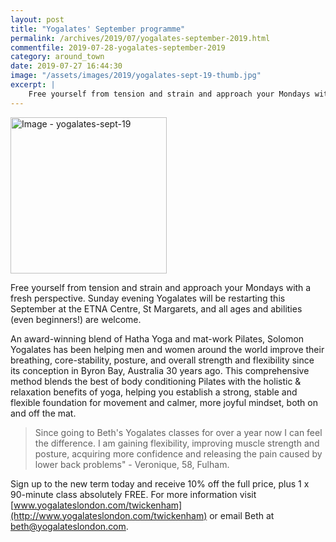 ```yaml
---
layout: post
title: "Yogalates' September programme"
permalink: /archives/2019/07/yogalates-september-2019.html
commentfile: 2019-07-28-yogalates-september-2019
category: around_town
date: 2019-07-27 16:44:30
image: "/assets/images/2019/yogalates-sept-19-thumb.jpg"
excerpt: |
    Free yourself from tension and strain and approach your Mondays with a fresh perspective.  Sunday evening Yogalates will be restarting this September at the ETNA Centre, St Margarets, and all ages and abilities (even beginners!) are welcome.
---
```


<a href="/assets/images/2019/yogalates-sept-19.jpg" title="Click for a larger image"><img src="/assets/images/2019/yogalates-sept-19-thumb.jpg" width="250" alt="Image - yogalates-sept-19"  class="photo right"/></a>

Free yourself from tension and strain and approach your Mondays with a fresh perspective.  Sunday evening Yogalates will be restarting this September at the ETNA Centre, St Margarets, and all ages and abilities (even beginners!) are welcome.

An award-winning blend of Hatha Yoga and mat-work Pilates, Solomon Yogalates has been helping men and women around the world improve their breathing, core-stability, posture, and overall strength and flexibility since its conception in Byron Bay, Australia 30 years ago. This comprehensive method blends the best of body conditioning Pilates with the holistic & relaxation benefits of yoga, helping you establish a strong, stable and flexible foundation for movement and calmer, more joyful mindset, both on and off the mat.

> Since going to Beth's Yogalates classes for over a year now I can feel the difference.  I am gaining flexibility, improving muscle strength and posture, acquiring more confidence and releasing the pain caused by lower back problems" - Veronique, 58, Fulham.

Sign up to the new term today and receive 10% off the full price, plus 1 x 90-minute class absolutely FREE.  For more information visit [www.yogalateslondon.com/twickenham](http://www.yogalateslondon.com/twickenham) or email Beth at  [beth@yogalateslondon.com](mailto:beth@yogalateslondon.com).
